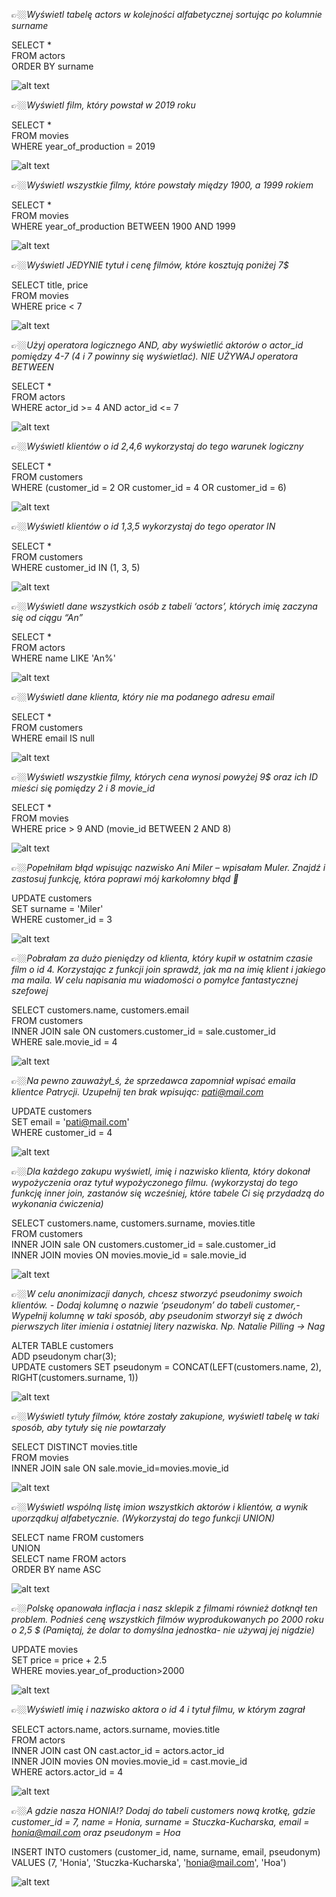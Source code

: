 👉🏼*Wyświetl tabelę actors w kolejności alfabetycznej sortując po kolumnie surname*

SELECT * <br />
FROM actors<br />
ORDER BY surname


![alt text](https://github.com/hernika/challenge_portfolio_ola/blob/main/Task5/Subtask3/Images/1.png)

👉🏼*Wyświetl film, który powstał w 2019 roku*

SELECT * <br />
FROM movies<br />
WHERE year_of_production = 2019

![alt text](https://github.com/hernika/challenge_portfolio_ola/blob/main/Task5/Subtask3/Images/2.png)

👉🏼*Wyświetl wszystkie filmy, które powstały między 1900, a 1999 rokiem*

SELECT * <br />
FROM movies<br />
WHERE year_of_production BETWEEN 1900 AND 1999

![alt text](https://github.com/hernika/challenge_portfolio_ola/blob/main/Task5/Subtask3/Images/3.png)

👉🏼*Wyświetl JEDYNIE tytuł i cenę filmów, które kosztują poniżej 7$*

SELECT title, price<br />
FROM movies<br />
WHERE price < 7

![alt text](https://github.com/hernika/challenge_portfolio_ola/blob/main/Task5/Subtask3/Images/4.png)

👉🏼*Użyj operatora logicznego AND, aby wyświetlić aktorów o actor_id pomiędzy 4-7 (4 i
7 powinny się wyświetlać). NIE UŻYWAJ operatora BETWEEN*

SELECT * <br />
FROM actors<br />
WHERE actor_id >= 4 AND actor_id <= 7

![alt text](https://github.com/hernika/challenge_portfolio_ola/blob/main/Task5/Subtask3/Images/5.png)

👉🏼*Wyświetl klientów o id 2,4,6 wykorzystaj do tego warunek logiczny*

SELECT * <br />
FROM customers<br />
WHERE (customer_id = 2 OR customer_id = 4 OR customer_id = 6)

![alt text](https://github.com/hernika/challenge_portfolio_ola/blob/main/Task5/Subtask3/Images/6.png)

👉🏼*Wyświetl klientów o id 1,3,5 wykorzystaj do tego operator IN*

SELECT * <br />
FROM customers<br />
WHERE customer_id IN (1, 3, 5)

![alt text](https://github.com/hernika/challenge_portfolio_ola/blob/main/Task5/Subtask3/Images/7.png)


👉🏼*Wyświetl dane wszystkich osób z tabeli ‘actors’, których imię zaczyna się od ciągu
“An”*

SELECT * <br />
FROM actors<br />
WHERE name LIKE 'An%'

![alt text](https://github.com/hernika/challenge_portfolio_ola/blob/main/Task5/Subtask3/Images/8.png)

👉🏼*Wyświetl dane klienta, który nie ma podanego adresu email*

SELECT * <br />
FROM customers<br />
WHERE email IS null

![alt text](https://github.com/hernika/challenge_portfolio_ola/blob/main/Task5/Subtask3/Images/9.png)

👉🏼*Wyświetl wszystkie filmy, których cena wynosi powyżej 9$ oraz ich ID mieści się
pomiędzy 2 i 8 movie_id*

SELECT * <br />
FROM movies<br />
WHERE price > 9 AND (movie_id BETWEEN 2 AND 8)

![alt text](https://github.com/hernika/challenge_portfolio_ola/blob/main/Task5/Subtask3/Images/10.png)


👉🏼*Popełniłam błąd wpisując nazwisko Ani Miler – wpisałam Muler. Znajdź i zastosuj funkcję, która poprawi mój karkołomny błąd 🙈*

UPDATE customers<br />
SET surname = 'Miler'<br />
WHERE customer_id = 3

![alt text](https://github.com/hernika/challenge_portfolio_ola/blob/main/Task6/Subtask1/Images/11.png)

👉🏼*Pobrałam za dużo pieniędzy od klienta, który kupił w ostatnim czasie film o id 4. Korzystając z
funkcji join sprawdź, jak ma na imię klient i jakiego ma maila. W celu napisania mu wiadomości o
pomyłce fantastycznej szefowej*

SELECT customers.name, customers.email<br />
FROM customers<br />
INNER JOIN sale ON customers.customer_id = sale.customer_id<br />
WHERE sale.movie_id = 4

![alt text](https://github.com/hernika/challenge_portfolio_ola/blob/main/Task6/Subtask1/Images/12.png)

👉🏼*Na pewno zauważył_ś, że sprzedawca zapomniał wpisać emaila klientce Patrycji. Uzupełnij ten
brak wpisując: pati@mail.com*

UPDATE customers<br />
SET email = 'pati@mail.com'<br />
WHERE customer_id = 4

![alt text](https://github.com/hernika/challenge_portfolio_ola/blob/main/Task6/Subtask1/Images/13.png)

👉🏼*Dla każdego zakupu wyświetl, imię i nazwisko klienta, który dokonał wypożyczenia oraz tytuł
wypożyczonego filmu. (wykorzystaj do tego funkcję inner join, zastanów się wcześniej, które tabele Ci
się przydadzą do wykonania ćwiczenia)*

SELECT customers.name, customers.surname, movies.title<br />
FROM customers<br />
INNER JOIN sale ON customers.customer_id = sale.customer_id<br />
INNER JOIN movies ON movies.movie_id = sale.movie_id

![alt text](https://github.com/hernika/challenge_portfolio_ola/blob/main/Task6/Subtask1/Images/14.png)

👉🏼*W celu anonimizacji danych, chcesz stworzyć pseudonimy swoich klientów. - Dodaj kolumnę o
nazwie ‘pseudonym’ do tabeli customer,- Wypełnij kolumnę w taki sposób, aby pseudonim stworzył
się z dwóch pierwszych liter imienia i ostatniej litery nazwiska. Np. Natalie Pilling → Nag*

ALTER TABLE customers<br />
ADD pseudonym char(3);<br />
UPDATE customers SET pseudonym = CONCAT(LEFT(customers.name, 2), RIGHT(customers.surname,
1))

![alt text](https://github.com/hernika/challenge_portfolio_ola/blob/main/Task6/Subtask1/Images/15.png)

👉🏼*Wyświetl tytuły filmów, które zostały zakupione, wyświetl tabelę w taki sposób, aby tytuły się nie
powtarzały*

SELECT DISTINCT movies.title<br />
FROM movies<br />
INNER JOIN sale ON sale.movie_id=movies.movie_id

![alt text](https://github.com/hernika/challenge_portfolio_ola/blob/main/Task6/Subtask1/Images/16.png)

👉🏼*Wyświetl wspólną listę imion wszystkich aktorów i klientów, a wynik uporządkuj alfabetycznie.
(Wykorzystaj do tego funkcji UNION)*

SELECT name FROM customers<br />
UNION<br />
SELECT name FROM actors<br />
ORDER BY name ASC

![alt text](https://github.com/hernika/challenge_portfolio_ola/blob/main/Task6/Subtask1/Images/17.png)

👉🏼*Polskę opanowała inflacja i nasz sklepik z filmami również dotknął ten problem. Podnieś cenę
wszystkich filmów wyprodukowanych po 2000 roku o 2,5 $ (Pamiętaj, że dolar to domyślna
jednostka- nie używaj jej nigdzie)*

UPDATE movies<br />
SET price = price + 2.5<br />
WHERE movies.year_of_production>2000

![alt text](https://github.com/hernika/challenge_portfolio_ola/blob/main/Task6/Subtask1/Images/18.png)

👉🏼*Wyświetl imię i nazwisko aktora o id 4 i tytuł filmu, w którym zagrał*

SELECT actors.name, actors.surname, movies.title<br />
FROM actors<br />
INNER JOIN cast ON cast.actor_id = actors.actor_id<br />
INNER JOIN movies ON movies.movie_id = cast.movie_id<br />
WHERE actors.actor_id = 4

![alt text](https://github.com/hernika/challenge_portfolio_ola/blob/main/Task6/Subtask1/Images/19.png)

👉🏼*A gdzie nasza HONIA!? Dodaj do tabeli customers nową krotkę, gdzie customer_id = 7, name =
Honia, surname = Stuczka-Kucharska, email = honia@mail.com oraz pseudonym = Hoa*

INSERT INTO customers (customer_id, name, surname, email, pseudonym)<br />
VALUES (7, 'Honia', 'Stuczka-Kucharska', 'honia@mail.com', 'Hoa')

![alt text](https://github.com/hernika/challenge_portfolio_ola/blob/main/Task6/Subtask1/Images/20.png)




